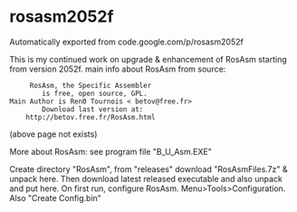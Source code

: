 # rosasm2052f
Automatically exported from code.google.com/p/rosasm2052f

This is my continued work on upgrade & enhancement of RosAsm starting from version 2052f.
main info about RosAsm from source:


         RosAsm, the Specific Assembler
            is free, open source, GPL.
    Main Author is RenΘ Tournois < betov@free.fr>        
            Download last version at:
        http://betov.free.fr/RosAsm.html

(above page not exists)

More about RosAsm: see program file "B_U_Asm.EXE"

Create directory "RosAsm", from "releases" download "RosAsmFiles.7z" & unpack here.
Then download latest released executable and also unpack and put here.
On first run, configure RosAsm. Menu>Tools>Configuration. Also "Create Config.bin"
